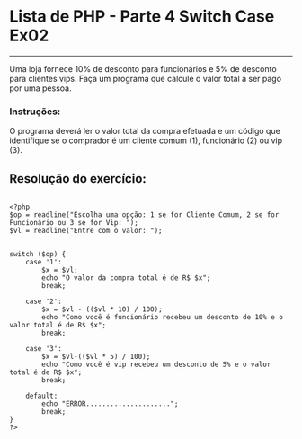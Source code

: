 # Lista de PHP - Parte 4 Switch Case Ex02

***

Uma loja fornece 10% de desconto para funcionários e 5% de desconto para clientes vips. Faça um programa que calcule o valor total a ser pago por uma pessoa.

### Instruções:
O programa deverá ler o valor total da compra efetuada e um código que identifique se o comprador é um cliente comum (1), funcionário (2) ou vip (3).

## Resolução do exercício:

```

<?php
$op = readline("Escolha uma opção: 1 se for Cliente Comum, 2 se for Funcionário ou 3 se for Vip: ");
$vl = readline("Entre com o valor: ");


switch ($op) {
    case '1':
        $x = $vl;
        echo "O valor da compra total é de R$ $x";
        break;
        
    case '2':
        $x = $vl - (($vl * 10) / 100);
        echo "Como você é funcionário recebeu um desconto de 10% e o valor total é de R$ $x";
        break;
        
    case '3':
        $x = $vl-(($vl * 5) / 100);
        echo "Como você é vip recebeu um desconto de 5% e o valor total é de R$ $x";
        break;
        
    default:
        echo "ERROR.....................";
        break;
}
?>

```